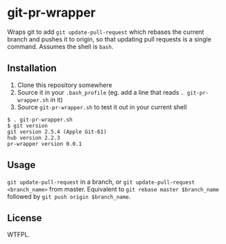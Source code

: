 # git-pr-wrapper

Wraps git to add `git update-pull-request` which rebases the current branch and
pushes it to origin, so that updating pull requests is a single command.
Assumes the shell is `bash`.

## Installation

1. Clone this repository somewhere
2. Source it in your `.bash_profile` (eg. add a line that reads `. git-pr-wrapper.sh` in it)
3. Source `git-pr-wrapper.sh` to test it out in your current shell

```
$ . git-pr-wrapper.sh 
$ git version
git version 2.5.4 (Apple Git-61)
hub version 2.2.3
pr-wrapper version 0.0.1
```

## Usage

`git update-pull-request` in a branch, or `git update-pull-request <branch_name>` from master. Equivalent to `git rebase master $branch_name` followed by `git push origin $branch_name`.

## License

WTFPL.
